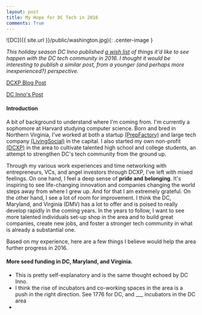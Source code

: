 ```yaml
---
layout: post
title: My Hope for DC Tech in 2016 
comments: True
---
```


![DC]({{ site.url }}/public/washington.jpg){: .center-image }

*This holiday season DC Inno published [a wish list](http://dcinno.streetwise.co/2015/12/24/dc-tech-startup-wishlist-2016/) of things it'd like to see happen with the DC tech community in 2016. I thought it would be interesting to publish a similar post, from a younger (and perhaps more inexperienced?) perspective.*

[DCXP Blog Post](https://medium.com/@joindcxp/why-we-started-dcxp-e15fe06fd311#.d7xox5pyu)

[DC Inno's Post](http://dcinno.streetwise.co/2015/12/24/dc-tech-startup-wishlist-2016/)

#### Introduction 

A bit of background to understand where I'm coming from. I'm currently a sophomore at Harvard studying computer science. Born and bred in Northern Virginia, I've worked at both a startup [(PrepFactory)](https://www.prepfactory.com/) and large tech company [(LivingSocial)](https://www.livingsocial.com/) in the capital. I also started my own non-profit [(DCXP)](https://www.joindcxp.org) in the area to cultivate talented high school and college students, an attempt to strengthen DC's tech community from the ground up. 

Through my various work experiences and time networking with entrepreneurs, VCs, and angel investors through DCXP, I've left with mixed feelings. On one hand, I feel a deep sense of **pride and belonging**. It's inspiring to see life-changing innovation and companies changing the world steps away from where I grew up. And for that I am extremely grateful. On the other hand, I see a lot of room for improvement. I think the DC, Maryland, and Virginia (DMV) has a lot to offer and is poised to really develop rapidly in the coming years. In the years to follow, I want to see more talented individuals set-up shop in the area and to build great companies, create new jobs, and foster a stronger tech community in what is already a substantial one. 

Based on my experience, here are a few things I believe would help the area further progress in 2016.

#### More seed funding in DC, Maryland, and Virginia.

- This is pretty self-explanatory and is the same thought echoed by DC Inno. 
- I think the rise of incubators and co-working spaces in the area is a push in the right direction. See 1776 for DC, and ___ incubators in the DC area 
- 

